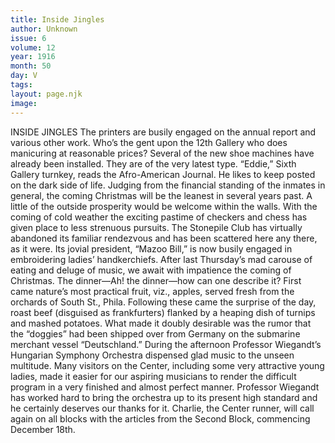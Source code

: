 ```yaml
---
title: Inside Jingles
author: Unknown
issue: 6
volume: 12
year: 1916
month: 50
day: V
tags:
layout: page.njk
image:
---
```

INSIDE JINGLES    The printers are busily engaged on the annual report and various other work.       Who’s the gent upon the 12th Gallery who does manicuring at reasonable prices?       Several of the new shoe machines have already been installed. They are of the very latest type.       “Eddie,” Sixth Gallery turnkey, reads the Afro-American Journal. He likes to keep posted on the dark side of life.       Judging from the financial standing of the inmates in general, the coming Christmas will be the leanest in several years past. A little of the outside prosperity would be welcome within the walls.       With the coming of cold weather the exciting pastime of checkers and chess has given place to less strenuous pursuits. The Stonepile Club has virtually abandoned its familiar rendezvous and has been scattered here any there, as it were. Its jovial president, “Mazoo Bill,” is now busily engaged in embroidering ladies’ handkerchiefs.       After last Thursday’s mad carouse of eating and deluge of music, we await with impatience the coming of Christmas.       The dinner—Ah! the dinner—how can one describe it? First came nature’s most practical fruit, viz., apples, served fresh from the orchards of South St., Phila. Following these came the surprise of the day, roast beef (disguised as frankfurters) flanked by a heaping dish of turnips and mashed potatoes. What made it doubly desirable was the rumor that the “doggies” had been shipped over from Germany on the submarine merchant vessel “Deutschland.”       During the afternoon Professor Wiegandt’s Hungarian Symphony Orchestra dispensed glad music to the unseen multitude. Many visitors on the Center, including some very attractive young ladies, made it easier for our aspiring musicians to render the difficult program in a very finished and almost perfect manner. Professor Wiegandt has worked hard to bring the orchestra up to its present high standard and he certainly deserves our thanks for it.       Charlie, the Center runner, will call again on all blocks with the articles from the Second Block, commencing December 18th.


